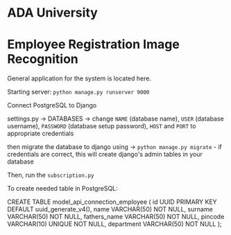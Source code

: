 # ADA University
# Employee Registration Image Recognition

General application for the system is located here.


Starting server:
```python manage.py runserver 9000```

Connect PostgreSQL to Django

settings.py -> DATABASES -> change ```NAME``` (database name), ```USER``` (database username), ```PASSWORD``` (database setup password), ```HOST``` and ```PORT``` to appropriate credentials

then migrate the database to django using -> ```python manage.py migrate``` - if credentials are correct, this will create django's admin tables in your database

Then, run the ```subscription.py``` 


To create needed table in PostgreSQL:

CREATE TABLE model_api_connection_employee (
    id UUID PRIMARY KEY DEFAULT uuid_generate_v4(),
    name VARCHAR(50) NOT NULL,
    surname VARCHAR(50) NOT NULL,
    fathers_name VARCHAR(50) NOT NULL,
    pincode VARCHAR(10) UNIQUE NOT NULL,
    department VARCHAR(50) NOT NULL
);
